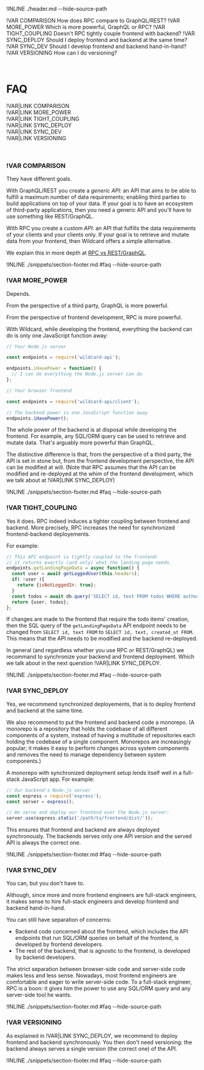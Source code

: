 !INLINE ./header.md --hide-source-path

!VAR COMPARISON How does RPC compare to GraphQL/REST?
!VAR MORE_POWER Which is more powerful, GraphQL or RPC?
!VAR TIGHT_COUPLING Doesn't RPC tightly couple frontend with backend?
!VAR SYNC_DEPLOY Should I deploy frontend and backend at the same time?
!VAR SYNC_DEV Should I develop frontend and backend hand-in-hand?
!VAR VERSIONING How can I do versioning?

&nbsp;

# FAQ

!VAR|LINK COMPARISON
<br/>
!VAR|LINK MORE_POWER
<br/>
!VAR|LINK TIGHT_COUPLING
<br/>
!VAR|LINK SYNC_DEPLOY
<br/>
!VAR|LINK SYNC_DEV
<br/>
!VAR|LINK VERSIONING

<br/>

### !VAR COMPARISON

They have different goals.

With GraphQL/REST you create a *generic API*:
an API that aims to be able to fulfill a maximum number of data requirements;
enabling third parties to build applications on top of your data.
If your goal is to have an ecosystem of third-party applications,
then you need a generic API and you'll have to use something like REST/GraphQL.

With RPC you create a *custom API*:
an API that fulfills the data requirements of your clients and your clients only.
If your goal is to retrieve and mutate data from your frontend,
then Wildcard offers a simple alternative.

We explain this in more depth at
[RPC vs REST/GraphQL](/docs/rpc-vs-rest-graphql.md#rpc-vs-restgraphql).

!INLINE ./snippets/section-footer.md #faq --hide-source-path



### !VAR MORE_POWER

Depends.

From the perspective of a third party,
GraphQL is more powerful.

From the perspective of frontend development,
RPC is more powerful.

With Wildcard,
while developing the frontend,
everything the backend can do is only one JavaScript function away:

~~~js
// Your Node.js server

const endpoints = require('wildcard-api');

endpoints.iHavePower = function() {
  // I can do everything the Node.js server can do
};
~~~
~~~js
// Your browser frontend

const endpoints = require('wildcard-api/client');

// The backend power is one JavaScript function away
endpoints.iHavePower();
~~~

The whole power of the backend is at disposal while developing the frontend.
For example,
any SQL/ORM query can be used to retrieve and mutate data.
That's arguably more powerful than GraphQL.

The distinctive difference is that,
from the perspective of a third party,
the API is set in stone
but,
from the frontend development perspective,
the API can be modified at will.
(Note that RPC assumes that the API can be modified and re-deployed at the whim of the frontend development,
which we talk about at !VAR|LINK SYNC_DEPLOY)

!INLINE ./snippets/section-footer.md #faq --hide-source-path



### !VAR TIGHT_COUPLING

Yes it does.
RPC indeed induces a tighter coupling between frontend and backend.
More precisely, RPC increases the need for synchronized frontend-backend deployements.

For example:

~~~js
// This API endpoint is tightly coupled to the frontend:
// it returns exactly (and only) what the landing page needs.
endpoints.getLandingPageData = async function() {
  const user = await getLoggedUser(this.headers);
  if( !user ){
    return {isNotLoggedIn: true};
  }
  const todos = await db.query('SELECT id, text FROM todos WHERE authorId = ${user.id};');
  return {user, todos};
};
~~~

If changes are made to the frontend that require the todo items' creation,
then the SQL query of the `getLandingPageData` API endpoint needs to be changed from `SELECT id, text FROM` to `SELECT id, text, created_at FROM`.
This means that the API needs to be modified and the backend re-deployed.

In general (and regardless whether you use RPC or REST/GraphQL)
we recommand to synchronize your backend and frontend deployment.
Which we talk about in the next querstion
!VAR|LINK SYNC_DEPLOY.

!INLINE ./snippets/section-footer.md #faq --hide-source-path



### !VAR SYNC_DEPLOY

Yes, we recommend synchronized deployements, that is to deploy frontend and backend at the same time.

We also recommend to put the frontend and backend code a monorepo.
(A monorepo is a repository that holds the codebase of all different components of a system, instead of having a multitude of repositories each holding the codebase of a single component.
Monorepos are increasingly popular; it makes it easy to perform changes across system components and removes the need to manage dependency between system components.)

A monorepo with synchronized deployment setup
lends itself well in a full-stack JavaScript app. For example:

~~~js
// Our backend's Node.js server
const express = require('express');
const server = express();

// We serve and deploy our frontend over the Node.js server:
server.use(express.static('/path/to/frontend/dist/'));
~~~

This ensures that frontend and backend are always deployed synchronously.
The backends serves only one API version and the served API is always the correct one.

!INLINE ./snippets/section-footer.md #faq --hide-source-path



### !VAR SYNC_DEV

You can, but you don't have to.

Although,
since more and more frontend engineers are full-stack engineers,
it makes sense to hire full-stack engineers and develop frontend and backend hand-in-hand.

You can still have separation of concerns:
- Backend code concerned about the frontend, which includes the API endpoints that run SQL/ORM queries on behalf of the frontend, is developed by frontend developers.
- The rest of the backend, that is agnostic to the frontend, is developed by backend developers.

The strict separation between browser-side code and server-side code makes less and less sense.
Nowadays, most frontend engineers are comfortable and eager to write server-side code.
To a full-stack engineer, RPC is a boon:
it gives him the power to use any SQL/ORM query and any server-side tool he wants.

!INLINE ./snippets/section-footer.md #faq --hide-source-path



### !VAR VERSIONING

As explained in
!VAR|LINK SYNC_DEPLOY,
we recommend to deploy frontend and backend synchronously.
You then don't need
versioning: the backend always serves a single version (the correct one) of the API.

!INLINE ./snippets/section-footer.md #faq --hide-source-path



